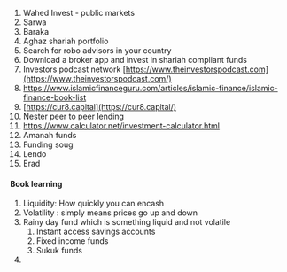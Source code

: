 1. Wahed Invest - public markets
2. Sarwa 
3. Baraka
4. Aghaz shariah portfolio 
5. Search for robo advisors in your country
6. Download a broker app and invest in shariah compliant funds
7. Investors podcast network [https://www.theinvestorspodcast.com](https://www.theinvestorspodcast.com/)
8. https://www.islamicfinanceguru.com/articles/islamic-finance/islamic-finance-book-list
9. [https://cur8.capital](https://cur8.capital/)
10. Nester peer to peer lending
11. https://www.calculator.net/investment-calculator.html
12. Amanah funds
13. Funding soug 
14. Lendo 
15. Erad 

#### Book learning

1. Liquidity: How quickly you can encash
2. Volatility : simply means prices go up and down
3. Rainy day fund which is something liquid and not volatile 
   1. Instant access savings accounts
   2. Fixed income funds
   3. Sukuk funds
4. 